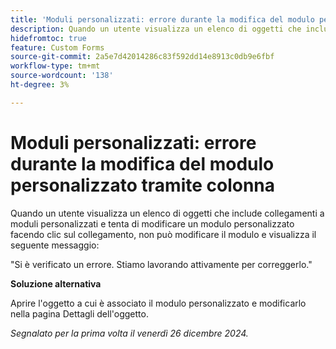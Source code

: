 ```yaml
---
title: 'Moduli personalizzati: errore durante la modifica del modulo personalizzato tramite colonna'
description: Quando un utente visualizza un elenco di oggetti che include collegamenti a moduli personalizzati e tenta di modificare un modulo personalizzato facendo clic sul collegamento, non può modificare il modulo e visualizza un messaggio di errore. È disponibile una soluzione alternativa
hidefromtoc: true
feature: Custom Forms
source-git-commit: 2a5e7d42014286c83f592dd14e8913c0db9e6fbf
workflow-type: tm+mt
source-wordcount: '138'
ht-degree: 3%

---
```



# Moduli personalizzati: errore durante la modifica del modulo personalizzato tramite colonna

Quando un utente visualizza un elenco di oggetti che include collegamenti a moduli personalizzati e tenta di modificare un modulo personalizzato facendo clic sul collegamento, non può modificare il modulo e visualizza il seguente messaggio:

&quot;Si è verificato un errore. Stiamo lavorando attivamente per correggerlo.&quot;

**Soluzione alternativa**

Aprire l&#39;oggetto a cui è associato il modulo personalizzato e modificarlo nella pagina Dettagli dell&#39;oggetto.

_Segnalato per la prima volta il venerdì 26 dicembre 2024._
